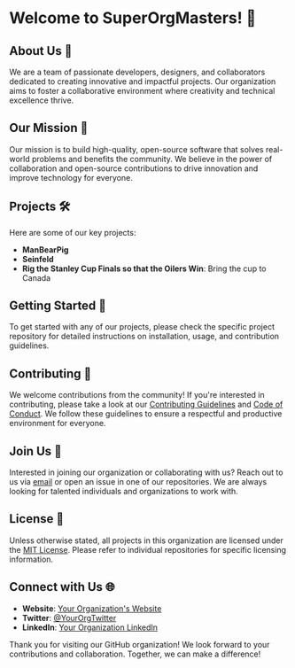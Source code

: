 # Welcome to SuperOrgMasters! 🎉

## About Us 🏢

We are a team of passionate developers, designers, and collaborators dedicated to creating innovative and impactful projects. Our organization aims to foster a collaborative environment where creativity and technical excellence thrive.

## Our Mission 🚀

Our mission is to build high-quality, open-source software that solves real-world problems and benefits the community. We believe in the power of collaboration and open-source contributions to drive innovation and improve technology for everyone.

## Projects 🛠️

Here are some of our key projects:

- **ManBearPig**
- **Seinfeld**
- **Rig the Stanley Cup Finals so that the Oilers Win**: Bring the cup to Canada


## Getting Started 🌟

To get started with any of our projects, please check the specific project repository for detailed instructions on installation, usage, and contribution guidelines.

## Contributing 🤝

We welcome contributions from the community! If you're interested in contributing, please take a look at our [Contributing Guidelines](CONTRIBUTING.md) and [Code of Conduct](CODE_OF_CONDUCT.md). We follow these guidelines to ensure a respectful and productive environment for everyone.

## Join Us 👥

Interested in joining our organization or collaborating with us? Reach out to us via [email](mailto:your-email@example.com) or open an issue in one of our repositories. We are always looking for talented individuals and organizations to work with.

## License 📜

Unless otherwise stated, all projects in this organization are licensed under the [MIT License](LICENSE). Please refer to individual repositories for specific licensing information.

## Connect with Us 🌐

- **Website**: [Your Organization's Website](https://your-organization-website.com)
- **Twitter**: [@YourOrgTwitter](https://twitter.com/YourOrgTwitter)
- **LinkedIn**: [Your Organization LinkedIn](https://www.linkedin.com/company/your-organization)

Thank you for visiting our GitHub organization! We look forward to your contributions and collaboration. Together, we can make a difference!

